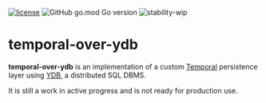 [![license](https://img.shields.io/github/license/yandex/temporal-over-ydb)](https://github.com/yandex/temporal-over-ydb/blob/main/LICENSE)
![GitHub go.mod Go version](https://img.shields.io/github/go-mod/go-version/yandex/temporal-over-ydb)
![stability-wip](https://img.shields.io/badge/stability-wip-lightgrey.svg)

# temporal-over-ydb

**temporal-over-ydb** is an implementation of a custom [Temporal](https://temporal.io) persistence layer using [YDB](https://ydb.tech),
a distributed SQL DBMS.

It is still a work in active progress and is not ready for production use.
